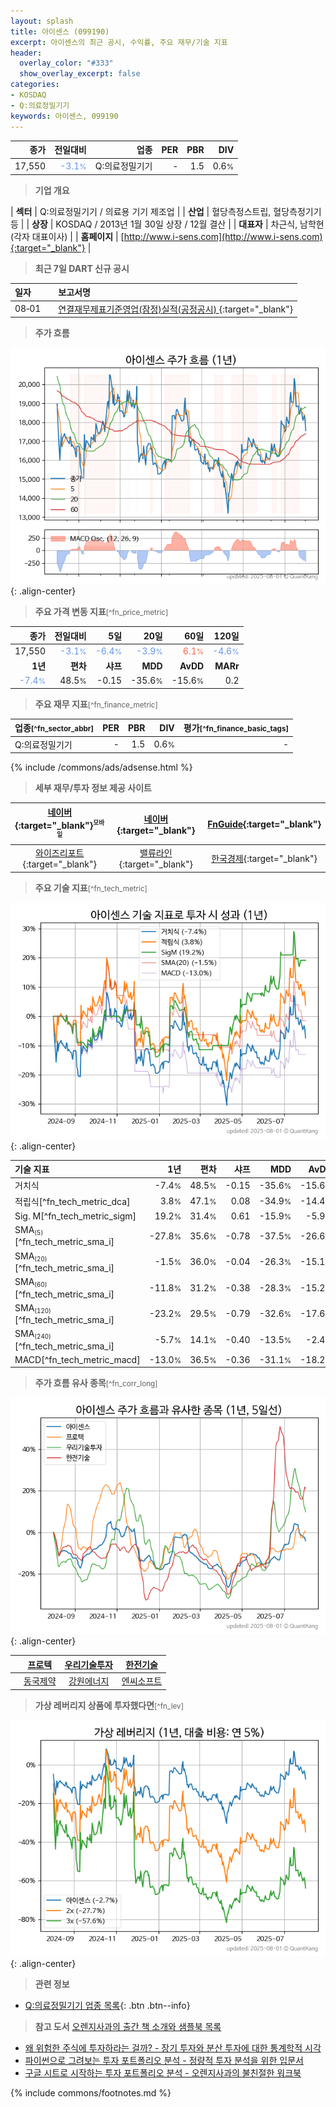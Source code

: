 ```yaml
---
layout: splash
title: 아이센스 (099190)
excerpt: 아이센스의 최근 공시, 수익률, 주요 재무/기술 지표
header:
  overlay_color: "#333"
  show_overlay_excerpt: false
categories:
- KOSDAQ
- Q:의료정밀기기
keywords: 아이센스, 099190
---
```


| **종가** | **전일대비** | **업종** | **PER** | **PBR** | **DIV** |
| -------: | -----------: | -------: | ------: | ------: | ------: |
| 17,550 | <span style="color: cornflowerblue">-3.1<small>%</small></span> | Q:의료정밀기기 | - | 1.5 | 0.6<small>%</small> |

<!-- more -->


> **기업 개요**<a id="company"></a>

| <span style="white-space:nowrap;">**섹터**</span> | Q:의료정밀기기 / 의료용 기기 제조업 |
| <span style="white-space:nowrap;">**산업**</span> | 혈당측정스트립, 혈당측정기기 등 |
| <span style="white-space:nowrap;">**상장**</span> | KOSDAQ / 2013년 1월 30일 상장 / 12월 결산 |
| <span style="white-space:nowrap;">**대표자**</span> | 차근식, 남학현(각자 대표이사) |
| <span style="white-space:nowrap;">**홈페이지**</span> | [http://www.i-sens.com](http://www.i-sens.com){:target="_blank"} |


> **최근 7일 DART 신규 공시**<a id="dart"></a>

| **일자** |      | **보고서명** |
| :------- | :--- | :----------- |
| 08&#x2011;01 | | [연결재무제표기준영업(잠정)실적(공정공시)              ](https://dart.fss.or.kr/dsaf001/main.do?rcpNo=20250801900623){:target="_blank"} |


> **주가 흐름**<a id="price"></a>

![099190](/stock/images/099190.png){: .align-center}


> **주요 가격 변동 지표**<small>[^fn_price_metric]</small>

| **종가** | **전일대비** | **5일** | **20일** | **60일** | **120일** |
| -------: | -----------: | ------: | -------: | -------: | --------: |
| 17,550 | <span style="color: cornflowerblue">-3.1<small>%</small></span> | <span style="color: cornflowerblue">-6.4<small>%</small></span> | <span style="color: cornflowerblue">-3.9<small>%</small></span> | <span style="color: tomato">6.1<small>%</small></span> | <span style="color: cornflowerblue">-4.6<small>%</small></span> |
| **1년** | **편차** | **샤프** | **MDD** | **AvDD** | **MARr** |
| <span style="color: cornflowerblue">-7.4<small>%</small></span> | 48.5<small>%</small> | -0.15 | -35.6<small>%</small> | -15.6<small>%</small> | 0.2 |


> **주요 재무 지표**<small>[^fn_finance_metric]</small>

| **업종**<small>[^fn_sector_abbr]</small> | **PER** | **PBR** | **DIV** | **평가**<small>[^fn_finance_basic_tags]</small> |
| :--------------------------------------- | ------: | ------: | ------: | ----------------------------------------------: |
| Q:의료정밀기기 | - | 1.5 | 0.6<small>%</small> | - |



{% include /commons/ads/adsense.html %}

> **세부 재무/투자 정보 제공 사이트**

| [네이버](https://m.stock.naver.com/domestic/stock/099190/finance/summary){:target="_blank"}<sup><small>모바일</small></sup> | [네이버](https://finance.naver.com/item/coinfo.naver?code=099190){:target="_blank"} | [FnGuide](https://comp.fnguide.com/SVO2/ASP/SVD_Invest.asp?gicode=A099190&MenuYn=Y){:target="_blank"} |
| :---: | :---: | :---: |
| [와이즈리포트](https://comp.wisereport.co.kr/company/c1040001.aspx?cmp_cd=099190){:target="_blank"} | [밸류라인](https://www.valueline.co.kr/finance/summary/099190){:target="_blank"} | [한국경제](https://markets.hankyung.com/stock/099190/financial-summary){:target="_blank"} |


> **주요 기술 지표**<small>[^fn_tech_metric]</small>


![099190](/stock/images/099190_tech.png){: .align-center}

| **기술 지표** | **1년** | **편차** | **샤프** | **MDD** | **AvDD** |
| :------------ | ------: | -----------: | -------: | ------: | -------: |
| 거치식 | -7.4<small>%</small> | 48.5<small>%</small> | -0.15 | -35.6<small>%</small> | -15.6<small>%</small> |
| 적립식[^fn_tech_metric_dca] | 3.8<small>%</small> | 47.1<small>%</small> | 0.08 | -34.9<small>%</small> | -14.4<small>%</small> |
| Sig. M[^fn_tech_metric_sigm] | 19.2<small>%</small> | 31.4<small>%</small> | 0.61 | -15.9<small>%</small> | -5.9<small>%</small> |
| SMA<small><sub>(5)</sub></small>[^fn_tech_metric_sma_i] | -27.8<small>%</small> | 35.6<small>%</small> | -0.78 | -37.5<small>%</small> | -26.6<small>%</small> |
| SMA<small><sub>(20)</sub></small>[^fn_tech_metric_sma_i] | -1.5<small>%</small> | 36.0<small>%</small> | -0.04 | -26.3<small>%</small> | -15.1<small>%</small> |
| SMA<small><sub>(60)</sub></small>[^fn_tech_metric_sma_i] | -11.8<small>%</small> | 31.2<small>%</small> | -0.38 | -28.3<small>%</small> | -15.2<small>%</small> |
| SMA<small><sub>(120)</sub></small>[^fn_tech_metric_sma_i] | -23.2<small>%</small> | 29.5<small>%</small> | -0.79 | -32.6<small>%</small> | -17.6<small>%</small> |
| SMA<small><sub>(240)</sub></small>[^fn_tech_metric_sma_i] | -5.7<small>%</small> | 14.1<small>%</small> | -0.40 | -13.5<small>%</small> | -2.4<small>%</small> |
| MACD[^fn_tech_metric_macd] | -13.0<small>%</small> | 36.5<small>%</small> | -0.36 | -31.1<small>%</small> | -18.2<small>%</small> |


> **주가 흐름 유사 종목**<a id="corr"></a><small>[^fn_corr_long]</small>

![099190](/stock/images/099190_corr.png){: .align-center}

|       | [프로텍](/053610/) | [우리기술투자](/041190/) | [한전기술](/052690/) |
| :---: | :------------------------------------: | :------------------------------------: | :------------------------------------: |
|       | [동국제약](/086450/) | [강원에너지](/114190/) | [엔씨소프트](/036570/) |


> **가상 레버리지 상품에 투자했다면**<a id="2x"></a><small>[^fn_lev]</small>

![099190](/stock/images/099190_2x.png){: .align-center}


> **관련 정보**

- [Q:의료정밀기기 업종 목록](/stats/sector/kosdaq_업종_의료정밀기기_종목/){: .btn .btn--info}

> **참고 도서** [오렌지사과의 출간 책 소개와 샘플북 목록](https://kongdori.tistory.com/691)

- [왜 위험한 주식에 투자하라는 걸까? - 장기 투자와 분산 투자에 대한 통계학적 시각](https://kongdori.tistory.com/421)
- [파이썬으로 그려보는 투자 포트폴리오 분석  - 정량적 투자 분석을 위한 입문서](https://kongdori.tistory.com/643)
- [구글 시트로 시작하는 투자 포트폴리오 분석 - 오렌지사과의 불친절한 워크북](https://kongdori.tistory.com/449)


{% include commons/footnotes.md %}